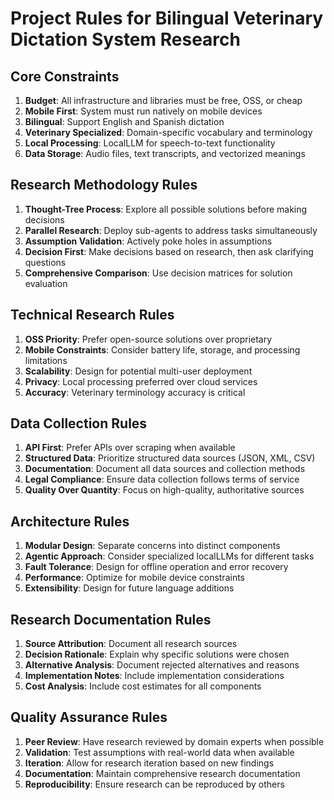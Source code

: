 # Project Rules for Bilingual Veterinary Dictation System Research

## Core Constraints
1. **Budget**: All infrastructure and libraries must be free, OSS, or cheap
2. **Mobile First**: System must run natively on mobile devices
3. **Bilingual**: Support English and Spanish dictation
4. **Veterinary Specialized**: Domain-specific vocabulary and terminology
5. **Local Processing**: LocalLLM for speech-to-text functionality
6. **Data Storage**: Audio files, text transcripts, and vectorized meanings

## Research Methodology Rules
1. **Thought-Tree Process**: Explore all possible solutions before making decisions
2. **Parallel Research**: Deploy sub-agents to address tasks simultaneously
3. **Assumption Validation**: Actively poke holes in assumptions
4. **Decision First**: Make decisions based on research, then ask clarifying questions
5. **Comprehensive Comparison**: Use decision matrices for solution evaluation

## Technical Research Rules
1. **OSS Priority**: Prefer open-source solutions over proprietary
2. **Mobile Constraints**: Consider battery life, storage, and processing limitations
3. **Scalability**: Design for potential multi-user deployment
4. **Privacy**: Local processing preferred over cloud services
5. **Accuracy**: Veterinary terminology accuracy is critical

## Data Collection Rules
1. **API First**: Prefer APIs over scraping when available
2. **Structured Data**: Prioritize structured data sources (JSON, XML, CSV)
3. **Documentation**: Document all data sources and collection methods
4. **Legal Compliance**: Ensure data collection follows terms of service
5. **Quality Over Quantity**: Focus on high-quality, authoritative sources

## Architecture Rules
1. **Modular Design**: Separate concerns into distinct components
2. **Agentic Approach**: Consider specialized localLLMs for different tasks
3. **Fault Tolerance**: Design for offline operation and error recovery
4. **Performance**: Optimize for mobile device constraints
5. **Extensibility**: Design for future language additions

## Research Documentation Rules
1. **Source Attribution**: Document all research sources
2. **Decision Rationale**: Explain why specific solutions were chosen
3. **Alternative Analysis**: Document rejected alternatives and reasons
4. **Implementation Notes**: Include implementation considerations
5. **Cost Analysis**: Include cost estimates for all components

## Quality Assurance Rules
1. **Peer Review**: Have research reviewed by domain experts when possible
2. **Validation**: Test assumptions with real-world data when available
3. **Iteration**: Allow for research iteration based on new findings
4. **Documentation**: Maintain comprehensive research documentation
5. **Reproducibility**: Ensure research can be reproduced by others
